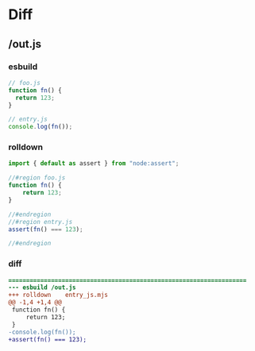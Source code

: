 # Diff
## /out.js
### esbuild
```js
// foo.js
function fn() {
  return 123;
}

// entry.js
console.log(fn());
```
### rolldown
```js
import { default as assert } from "node:assert";

//#region foo.js
function fn() {
	return 123;
}

//#endregion
//#region entry.js
assert(fn() === 123);

//#endregion

```
### diff
```diff
===================================================================
--- esbuild	/out.js
+++ rolldown	entry_js.mjs
@@ -1,4 +1,4 @@
 function fn() {
     return 123;
 }
-console.log(fn());
+assert(fn() === 123);

```